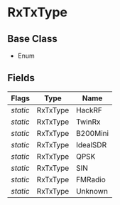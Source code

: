 # RxTxType
## Base Class
- Enum
## Fields
Flags|Type|Name
-|-|-
*static*|RxTxType|HackRF
*static*|RxTxType|TwinRx
*static*|RxTxType|B200Mini
*static*|RxTxType|IdealSDR
*static*|RxTxType|QPSK
*static*|RxTxType|SIN
*static*|RxTxType|FMRadio
*static*|RxTxType|Unknown
